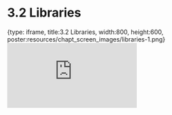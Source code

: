 # 3.2 Libraries
 
{type: iframe, title:3.2 Libraries, width:800, height:600, poster:resources/chapt_screen_images/libraries-1.png}
![](https://sayumiyork.github.io/miniCURE-16S_Test/libraries-1.html)
 

 
